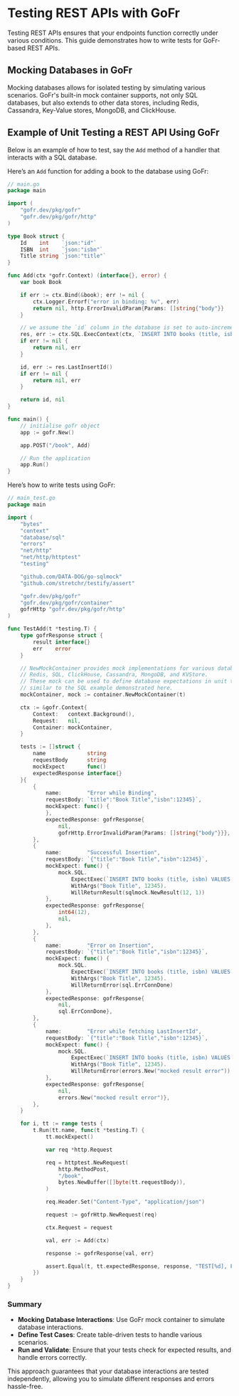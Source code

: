# Testing REST APIs with GoFr

Testing REST APIs ensures that your endpoints function correctly under various conditions. This guide demonstrates how to write tests for GoFr-based REST APIs.

## Mocking Databases in GoFr

Mocking databases allows for isolated testing by simulating various scenarios. GoFr's built-in mock container supports, not only SQL databases, but also extends to other data stores, including Redis, Cassandra, Key-Value stores, MongoDB, and ClickHouse.

## Example of Unit Testing a REST API Using GoFr

Below is an example of how to test, say the `Add` method of a handler that interacts with a SQL database.

Here’s an `Add` function for adding a book to the database using GoFr:

```go
// main.go
package main

import (
	"gofr.dev/pkg/gofr"
	"gofr.dev/pkg/gofr/http"
)

type Book struct {
	Id    int    `json:"id"`
	ISBN  int    `json:"isbn"`
	Title string `json:"title"`
}

func Add(ctx *gofr.Context) (interface{}, error) {
	var book Book

	if err := ctx.Bind(&book); err != nil {
		ctx.Logger.Errorf("error in binding: %v", err)
		return nil, http.ErrorInvalidParam{Params: []string{"body"}}
	}

	// we assume the `id` column in the database is set to auto-increment.
	res, err := ctx.SQL.ExecContext(ctx, `INSERT INTO books (title, isbn) VALUES (?, ?)`, book.Title, book.ISBN)
	if err != nil {
		return nil, err
	}

	id, err := res.LastInsertId()
	if err != nil {
		return nil, err
	}

	return id, nil
}

func main() {
	// initialise gofr object
	app := gofr.New()

	app.POST("/book", Add)

	// Run the application
	app.Run()
}

```

Here’s how to write tests using GoFr:

```go
// main_test.go
package main

import (
	"bytes"
	"context"
	"database/sql"
	"errors"
	"net/http"
	"net/http/httptest"
	"testing"

	"github.com/DATA-DOG/go-sqlmock"
	"github.com/stretchr/testify/assert"

	"gofr.dev/pkg/gofr"
	"gofr.dev/pkg/gofr/container"
	gofrHttp "gofr.dev/pkg/gofr/http"
)

func TestAdd(t *testing.T) {
	type gofrResponse struct {
		result interface{}
		err    error
	}

	// NewMockContainer provides mock implementations for various databases including:
	// Redis, SQL, ClickHouse, Cassandra, MongoDB, and KVStore.
	// These mock can be used to define database expectations in unit tests,
	// similar to the SQL example demonstrated here.
	mockContainer, mock := container.NewMockContainer(t)

	ctx := &gofr.Context{
		Context:   context.Background(),
		Request:   nil,
		Container: mockContainer,
	}

	tests := []struct {
		name             string
		requestBody      string
		mockExpect       func()
		expectedResponse interface{}
	}{
		{
			name:        "Error while Binding",
			requestBody: `title":"Book Title","isbn":12345}`,
			mockExpect: func() {
			},
			expectedResponse: gofrResponse{
				nil,
				gofrHttp.ErrorInvalidParam{Params: []string{"body"}}},
		},
		{
			name:        "Successful Insertion",
			requestBody: `{"title":"Book Title","isbn":12345}`,
			mockExpect: func() {
				mock.SQL.
					ExpectExec(`INSERT INTO books (title, isbn) VALUES (?, ?)`).
					WithArgs("Book Title", 12345).
					WillReturnResult(sqlmock.NewResult(12, 1))
			},
			expectedResponse: gofrResponse{
				int64(12),
				nil,
			},
		},
		{
			name:        "Error on Insertion",
			requestBody: `{"title":"Book Title","isbn":12345}`,
			mockExpect: func() {
				mock.SQL.
					ExpectExec(`INSERT INTO books (title, isbn) VALUES (?, ?)`).
					WithArgs("Book Title", 12345).
					WillReturnError(sql.ErrConnDone)
			},
			expectedResponse: gofrResponse{
				nil,
				sql.ErrConnDone},
		},
		{
			name:        "Error while fetching LastInsertId",
			requestBody: `{"title":"Book Title","isbn":12345}`,
			mockExpect: func() {
				mock.SQL.
					ExpectExec(`INSERT INTO books (title, isbn) VALUES (?, ?)`).
					WithArgs("Book Title", 12345).
					WillReturnError(errors.New("mocked result error"))
			},
			expectedResponse: gofrResponse{
				nil,
				errors.New("mocked result error")},
		},
	}

	for i, tt := range tests {
		t.Run(tt.name, func(t *testing.T) {
			tt.mockExpect()

			var req *http.Request

			req = httptest.NewRequest(
				http.MethodPost,
				"/book",
				bytes.NewBuffer([]byte(tt.requestBody)),
			)

			req.Header.Set("Content-Type", "application/json")

			request := gofrHttp.NewRequest(req)

			ctx.Request = request

			val, err := Add(ctx)

			response := gofrResponse{val, err}

			assert.Equal(t, tt.expectedResponse, response, "TEST[%d], Failed.\n%s", i, tt.name)
		})
	}
}

```
### Summary

- **Mocking Database Interactions**: Use GoFr mock container to simulate database interactions.
- **Define Test Cases**: Create table-driven tests to handle various scenarios.
- **Run and Validate**: Ensure that your tests check for expected results, and handle errors correctly.

This approach guarantees that your database interactions are tested independently, allowing you to simulate different responses and errors hassle-free.
